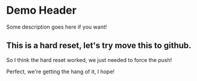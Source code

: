 # Demo Header

Some description goes here if you want!

## This is a hard reset, let's try move this to github.

So I think the hard reset worked, we just needed to force the push!

Perfect, we're getting the hang of it, I hope!
